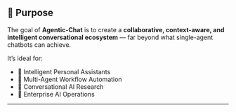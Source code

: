 ## 🎯 Purpose

The goal of **Agentic-Chat** is to create a **collaborative, context-aware, and intelligent conversational ecosystem** — far beyond what single-agent chatbots can achieve.  

It’s ideal for:
- 💬 Intelligent Personal Assistants  
- 🧠 Multi-Agent Workflow Automation  
- 🧪 Conversational AI Research  
- 🏢 Enterprise AI Operations  
---